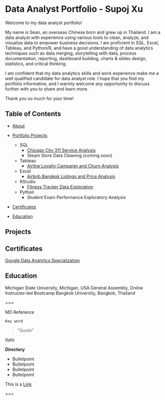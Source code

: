 # Data Analyst Portfolio - Supoj Xu

Welcome to my data analyst portfolio!

My name is Sean, an overseas Chinese born and grew up in Thailand. I am a data analyst with experience using various tools to clean, analyze, and visualize data to empower business decisions. I am proficient in SQL, Excel, Tableau, and Python/R, and have a good understanding of data analytics techniques such as data merging, storytelling with data, process documentation, reporting, dashboard building, charts & slides design, statistics, and critical thinking.

I am confident that my data analytics skills and work experience make me a well qualified candidate for data analyst role. I hope that you find my portfolio informative, and I warmly welcome any opportunity to discuss further with you to share and learn more.

Thank you so much for your time!

## Table of Contents

* [About](https://github.com/Seanxupoj/DATA-ANALYST-PORTFOLIO/blob/main/README.md)
  
* [Portfolio Projects](https://github.com/Seanxupoj/DATA-ANALYST-PORTFOLIO?tab=readme-ov-file#projects)
  
   * SQL
      * [Chicago City 311 Service Analysis](https://github.com/Seanxupoj/DATA-ANALYST-PORTFOLIO/tree/main/Chicago%20City%20311%20Service%20Analysis%20)
      * Steam Store Data Cleaning (coming soon) 
   * Tableau
      * [Airline Loyalty Campaign and Churn Analysis]()
   * Excel
      * [Airbnb Bangkok Listings and Price Analysis](https://github.com/Seanxupoj/DATA-ANALYST-PORTFOLIO/tree/main/Airbnb%20Bangkok%20Listings%20and%20Price%20Analysis%20)
   * RStudio
      * [Fitness Tracker Data Exploration](https://github.com/Seanxupoj/DATA-ANALYST-PORTFOLIO/blob/main/Fitness%20Tracker%20Data%20Exploration/FitnessTracker_EDA.md)
   * Python
      * Student Exam Performance Exploratory Analysis

* [Certificates](https://github.com/Seanxupoj/DATA-ANALYST-PORTFOLIO/blob/main/README.md#certificates)

* [Education]()

## Projects



## Certificates
[Google Data Analytics Specialization](https://www.coursera.org/account/accomplishments/professional-cert/DS74EJNRFCVL)



## Education
Michigan State University, Michigan, USA
General Assembly, Online Instructor-led Bootcamp
Bangkok University, Bangkok, Thailand





===

MD Reference

`Key word`
> "Quote"

*Italic*

**Directory**
* Bulletpoint
* Bulletpoint
* Bulletpoint
* Bulletpoint

This is a [Link](www.google.com)

===
